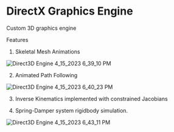# DirectX Graphics Engine

Custom 3D graphics engine 

Features
1) Skeletal Mesh Animations

![Direct3D Engine 4_15_2023 6_39_10 PM](https://user-images.githubusercontent.com/15943818/232261566-db7408c4-4bf8-4294-a6c9-da9b0ea22a9e.png)

2) Animated Path Following 

![Direct3D Engine 4_15_2023 6_40_23 PM](https://user-images.githubusercontent.com/15943818/232261577-c450cdc3-35f0-45cd-9437-83423b03231e.png)

3) Inverse Kinematics implemented with constrained Jacobians

4) Spring-Damper system rigidbody simulation. 

![Direct3D Engine 4_15_2023 6_43_11 PM](https://user-images.githubusercontent.com/15943818/232261650-ad287f60-a74e-4cd8-9b8d-29103d9972b3.png)

